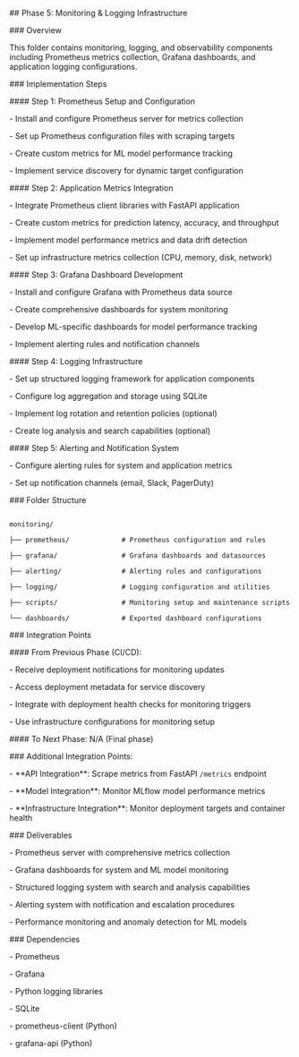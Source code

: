 \## Phase 5: Monitoring \& Logging Infrastructure



\### Overview

This folder contains monitoring, logging, and observability components including Prometheus metrics collection, Grafana dashboards, and application logging configurations.



\### Implementation Steps



\#### Step 1: Prometheus Setup and Configuration

\- Install and configure Prometheus server for metrics collection

\- Set up Prometheus configuration files with scraping targets

\- Create custom metrics for ML model performance tracking

\- Implement service discovery for dynamic target configuration



\#### Step 2: Application Metrics Integration

\- Integrate Prometheus client libraries with FastAPI application

\- Create custom metrics for prediction latency, accuracy, and throughput

\- Implement model performance metrics and data drift detection

\- Set up infrastructure metrics collection (CPU, memory, disk, network)



\#### Step 3: Grafana Dashboard Development

\- Install and configure Grafana with Prometheus data source

\- Create comprehensive dashboards for system monitoring

\- Develop ML-specific dashboards for model performance tracking

\- Implement alerting rules and notification channels



\#### Step 4: Logging Infrastructure

\- Set up structured logging framework for application components

\- Configure log aggregation and storage using SQLite

\- Implement log rotation and retention policies (optional)

\- Create log analysis and search capabilities (optional)



\#### Step 5: Alerting and Notification System

\- Configure alerting rules for system and application metrics

\- Set up notification channels (email, Slack, PagerDuty)



\### Folder Structure

```

monitoring/

├── prometheus/             # Prometheus configuration and rules

├── grafana/                # Grafana dashboards and datasources

├── alerting/               # Alerting rules and configurations

├── logging/                # Logging configuration and utilities

├── scripts/                # Monitoring setup and maintenance scripts

└── dashboards/             # Exported dashboard configurations

```



\### Integration Points



\#### From Previous Phase (CI/CD):

\- Receive deployment notifications for monitoring updates

\- Access deployment metadata for service discovery

\- Integrate with deployment health checks for monitoring triggers

\- Use infrastructure configurations for monitoring setup



\#### To Next Phase: N/A (Final phase)



\### Additional Integration Points:

\- \*\*API Integration\*\*: Scrape metrics from FastAPI `/metrics` endpoint

\- \*\*Model Integration\*\*: Monitor MLflow model performance metrics

\- \*\*Infrastructure Integration\*\*: Monitor deployment targets and container health



\### Deliverables

\- Prometheus server with comprehensive metrics collection

\- Grafana dashboards for system and ML model monitoring

\- Structured logging system with search and analysis capabilities

\- Alerting system with notification and escalation procedures

\- Performance monitoring and anomaly detection for ML models



\### Dependencies

\- Prometheus

\- Grafana

\- Python logging libraries

\- SQLite

\- prometheus-client (Python)

\- grafana-api (Python)

